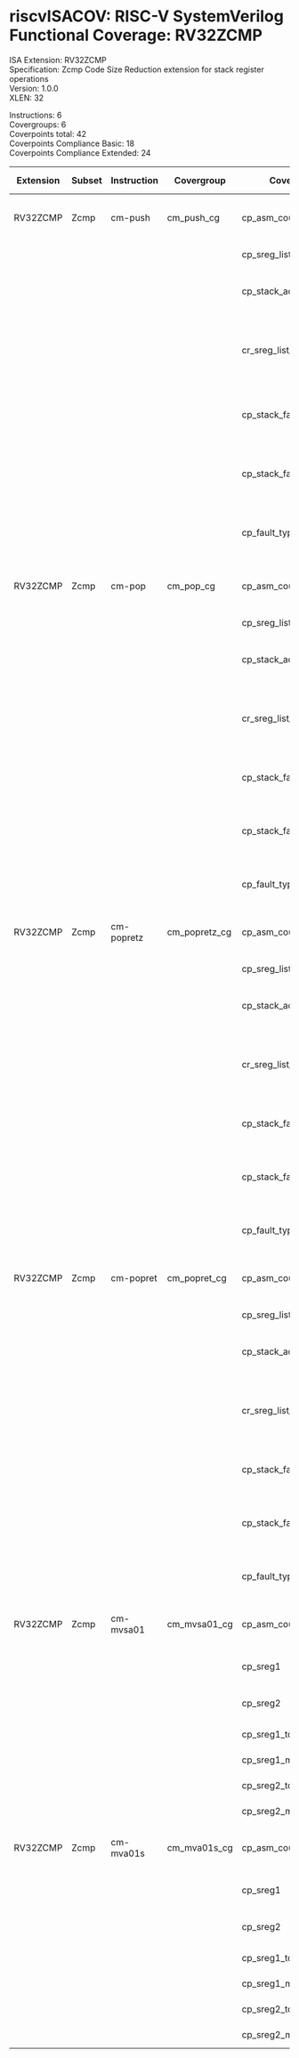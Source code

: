 # riscvISACOV: RISC-V SystemVerilog Functional Coverage: RV32ZCMP

ISA Extension: RV32ZCMP  
Specification: Zcmp Code Size Reduction extension for stack register operations  
Version:       1.0.0  
XLEN:          32  

Instructions:  6  
Covergroups:   6  
Coverpoints total:   42  
Coverpoints Compliance Basic:  18  
Coverpoints Compliance Extended:  24  

| Extension | Subset | Instruction| Covergroup | Coverpoint     | Coverpoint Description | Coverpoint Level  |
| ----------| ------ | ---------- | ---------- | -------------- | ---------------------- | ----------------- |
| RV32ZCMP              |           Zcmp |    cm-push |  cm_push_cg | cp_asm_count | Number of times instruction is executed | Compliance Basic
|                       |                |            |             | cp_sreg_list | Stack register List | Compliance Basic
|                       |                |            |             | cp_stack_adj | Stack adjust value (push) | Compliance Basic
|                       |                |            |             | cr_sreg_list_stack_adjust | Cross coverage of sreg list and stack adjust (push) | Compliance Extended
|                       |                |            |             | cp_stack_fault_reg | register store during which fault occurred | Compliance Extended
|                       |                |            |             | cp_stack_fault_step | sequence step during which fault occurred (push) | Compliance Extended
|                       |                |            |             | cp_fault_type | Type of Fault that occurred during store | Compliance Extended
| RV32ZCMP              |           Zcmp |     cm-pop |   cm_pop_cg | cp_asm_count | Number of times instruction is executed | Compliance Basic
|                       |                |            |             | cp_sreg_list | Stack register List | Compliance Basic
|                       |                |            |             | cp_stack_adj | Stack adjust value (popd) | Compliance Basic
|                       |                |            |             | cr_sreg_list_stack_adjust | Cross coverage of sreg list and stack adjust (pop) | Compliance Extended
|                       |                |            |             | cp_stack_fault_reg | register load during which fault occurred | Compliance Extended
|                       |                |            |             | cp_stack_fault_step | sequence step during which fault occurred (pop) | Compliance Extended
|                       |                |            |             | cp_fault_type | Type of Fault that occurred during load | Compliance Extended
| RV32ZCMP              |           Zcmp | cm-popretz | cm_popretz_cg | cp_asm_count | Number of times instruction is executed | Compliance Basic
|                       |                |            |             | cp_sreg_list | Stack register List | Compliance Basic
|                       |                |            |             | cp_stack_adj | Stack adjust value (popd) | Compliance Basic
|                       |                |            |             | cr_sreg_list_stack_adjust | Cross coverage of sreg list and stack adjust (pop) | Compliance Extended
|                       |                |            |             | cp_stack_fault_reg | register load during which fault occurred | Compliance Extended
|                       |                |            |             | cp_stack_fault_step | sequence step during which fault occurred (pop) | Compliance Extended
|                       |                |            |             | cp_fault_type | Type of Fault that occurred during load | Compliance Extended
| RV32ZCMP              |           Zcmp |  cm-popret | cm_popret_cg | cp_asm_count | Number of times instruction is executed | Compliance Basic
|                       |                |            |             | cp_sreg_list | Stack register List | Compliance Basic
|                       |                |            |             | cp_stack_adj | Stack adjust value (popd) | Compliance Basic
|                       |                |            |             | cr_sreg_list_stack_adjust | Cross coverage of sreg list and stack adjust (pop) | Compliance Extended
|                       |                |            |             | cp_stack_fault_reg | register load during which fault occurred | Compliance Extended
|                       |                |            |             | cp_stack_fault_step | sequence step during which fault occurred (pop) | Compliance Extended
|                       |                |            |             | cp_fault_type | Type of Fault that occurred during load | Compliance Extended
| RV32ZCMP              |           Zcmp |  cm-mvsa01 | cm_mvsa01_cg | cp_asm_count | Number of times instruction is executed | Compliance Basic
|                       |                |            |             |    cp_sreg1 | Sreg register assignment | Compliance Basic
|                       |                |            |             |    cp_sreg2 | Sreg register assignment | Compliance Basic
|                       |                |            |             | cp_sreg1_toggle | Sreg1 Toggle bits | Compliance Extended
|                       |                |            |             | cp_sreg1_maxvals | Sreg1 Max values | Compliance Extended
|                       |                |            |             | cp_sreg2_toggle | Sreg2 Toggle bits | Compliance Extended
|                       |                |            |             | cp_sreg2_maxvals | Sreg2 Max values | Compliance Extended
| RV32ZCMP              |           Zcmp |  cm-mva01s | cm_mva01s_cg | cp_asm_count | Number of times instruction is executed | Compliance Basic
|                       |                |            |             |    cp_sreg1 | Sreg register assignment | Compliance Basic
|                       |                |            |             |    cp_sreg2 | Sreg register assignment | Compliance Basic
|                       |                |            |             | cp_sreg1_toggle | Sreg1 Toggle bits | Compliance Extended
|                       |                |            |             | cp_sreg1_maxvals | Sreg1 Max values | Compliance Extended
|                       |                |            |             | cp_sreg2_toggle | Sreg2 Toggle bits | Compliance Extended
|                       |                |            |             | cp_sreg2_maxvals | Sreg2 Max values | Compliance Extended


